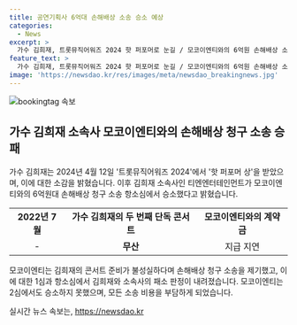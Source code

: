 ```yaml
---
title: 공연기획사 6억대 손해배상 소송 승소 예상
categories:
  - News
excerpt: >
  가수 김희재, 트롯뮤직어워즈 2024 핫 퍼포머로 눈길 / 모코이엔티와의 6억원 손해배상 소송 항소심에서 승소 / 서울고법 원고 항소 모두 기각, 소송 비용은 원고 부담 / 모코이엔티, 김희재 콘서트 무산 주장했지만 법원 판결은 김희재 손 들어줘 / 1심과 2심 판결 일관되게 김희재 손 들어져
feature_text: >
  가수 김희재, 트롯뮤직어워즈 2024 핫 퍼포머로 눈길 / 모코이엔티와의 6억원 손해배상 소송 항소심에서 승소 / 서울고법 원고 항소 모두 기각, 소송 비용은 원고 부담 / 모코이엔티, 김희재 콘서트 무산 주장했지만 법원 판결은 김희재 손 들어줘 / 1심과 2심 판결 일관되게 김희재 손 들어져
image: 'https://newsdao.kr/res/images/meta/newsdao_breakingnews.jpg'
---
```


<p><img src="https://newsdao.kr/res/images/meta/newsdao_breakingnews.jpg" alt="bookingtag 속보" /></p>

<h2 data-ke-size="size26">가수 김희재 소속사 모코이엔티와의 손해배상 청구 소송 승패</h2>

<p data-ke-size="size16">가수 김희재는 2024년 4월 12일 '트롯뮤직어워즈 2024'에서 '핫 퍼포머 상'을 받았으며, 이에 대한 소감을 밝혔습니다. 이후 김희재 소속사인 티엔엔터테인먼트가 모코이엔티와의 6억원대 손해배상 청구 소송 항소심에서 승소했다고 밝혔습니다.</p>

<table>
  <tr>
    <td style="text-align: center; height: 17px;"><b>2022년 7월</b></td>
    <td style="text-align: center; height: 17px;"><b>가수 김희재의 두 번째 단독 콘서트</b></td>
    <td style="text-align: center; height: 17px;"><b>모코이엔티와의 계약금</b></td>
  </tr>
  <tr>
    <td style="text-align: center; height: 17px;">-</td>
    <td style="text-align: center; height: 17px;"><b>무산</b></td>
    <td style="text-align: center; height: 17px;">지급 지연</td>
  </tr>
</table>

<p data-ke-size="size16">모코이엔티는 김희재의 콘서트 준비가 불성실하다며 손해배상 청구 소송을 제기했고, 이에 대한 1심과 항소심에서 김희재와 소속사의 패소 판정이 내려졌습니다. 모코이엔티는 2심에서도 승소하지 못했으며, 모든 소송 비용을 부담하게 되었습니다.</p>
실시간 뉴스 속보는, <a href="https://newsdao.kr" rel="dofollow">https://newsdao.kr</a>


